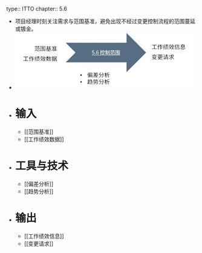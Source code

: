 type:: ITTO
chapter:: 5.6

- 项目经理时刻关注需求与范围基准，避免出现不经过变更控制流程的范围蔓延或镀金。
- ![image.png](../assets/image_1747735756992_0.png)
- # 输入
	- [[范围基准]]
	- [[工作绩效数据]]
- # 工具与技术
	- [[偏差分析]]
	- [[趋势分析]]
- # 输出
	- [[工作绩效信息]]
	- [[变更请求]]